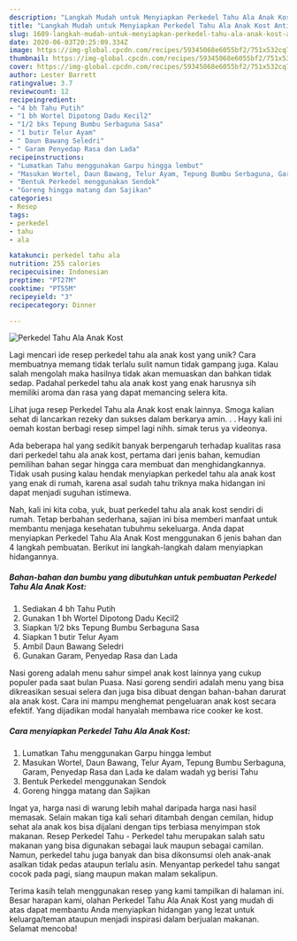 ```yaml
---
description: "Langkah Mudah untuk Menyiapkan Perkedel Tahu Ala Anak Kost Anti Gagal"
title: "Langkah Mudah untuk Menyiapkan Perkedel Tahu Ala Anak Kost Anti Gagal"
slug: 1609-langkah-mudah-untuk-menyiapkan-perkedel-tahu-ala-anak-kost-anti-gagal
date: 2020-06-03T20:25:09.334Z
image: https://img-global.cpcdn.com/recipes/59345068e6055bf2/751x532cq70/perkedel-tahu-ala-anak-kost-foto-resep-utama.jpg
thumbnail: https://img-global.cpcdn.com/recipes/59345068e6055bf2/751x532cq70/perkedel-tahu-ala-anak-kost-foto-resep-utama.jpg
cover: https://img-global.cpcdn.com/recipes/59345068e6055bf2/751x532cq70/perkedel-tahu-ala-anak-kost-foto-resep-utama.jpg
author: Lester Barrett
ratingvalue: 3.7
reviewcount: 12
recipeingredient:
- "4 bh Tahu Putih"
- "1 bh Wortel Dipotong Dadu Kecil2"
- "1/2 bks Tepung Bumbu Serbaguna Sasa"
- "1 butir Telur Ayam"
- " Daun Bawang Seledri"
- " Garam Penyedap Rasa dan Lada"
recipeinstructions:
- "Lumatkan Tahu menggunakan Garpu hingga lembut"
- "Masukan Wortel, Daun Bawang, Telur Ayam, Tepung Bumbu Serbaguna, Garam, Penyedap Rasa dan Lada ke dalam wadah yg berisi Tahu"
- "Bentuk Perkedel menggunakan Sendok"
- "Goreng hingga matang dan Sajikan"
categories:
- Resep
tags:
- perkedel
- tahu
- ala

katakunci: perkedel tahu ala 
nutrition: 255 calories
recipecuisine: Indonesian
preptime: "PT27M"
cooktime: "PT55M"
recipeyield: "3"
recipecategory: Dinner

---
```



![Perkedel Tahu Ala Anak Kost](https://img-global.cpcdn.com/recipes/59345068e6055bf2/751x532cq70/perkedel-tahu-ala-anak-kost-foto-resep-utama.jpg)

Lagi mencari ide resep perkedel tahu ala anak kost yang unik? Cara membuatnya memang tidak terlalu sulit namun tidak gampang juga. Kalau salah mengolah maka hasilnya tidak akan memuaskan dan bahkan tidak sedap. Padahal perkedel tahu ala anak kost yang enak harusnya sih memiliki aroma dan rasa yang dapat memancing selera kita.

Lihat juga resep Perkedel Tahu ala Anak kost enak lainnya. Smoga kalian sehat di lancarkan rezeky dan sukses dalam berkarya amin. . . Hayy kali ini oemah kostan berbagi resep simpel lagi nihh. simak terus ya videonya.

Ada beberapa hal yang sedikit banyak berpengaruh terhadap kualitas rasa dari perkedel tahu ala anak kost, pertama dari jenis bahan, kemudian pemilihan bahan segar hingga cara membuat dan menghidangkannya. Tidak usah pusing kalau hendak menyiapkan perkedel tahu ala anak kost yang enak di rumah, karena asal sudah tahu triknya maka hidangan ini dapat menjadi suguhan istimewa.


Nah, kali ini kita coba, yuk, buat perkedel tahu ala anak kost sendiri di rumah. Tetap berbahan sederhana, sajian ini bisa memberi manfaat untuk membantu menjaga kesehatan tubuhmu sekeluarga. Anda dapat menyiapkan Perkedel Tahu Ala Anak Kost menggunakan 6 jenis bahan dan 4 langkah pembuatan. Berikut ini langkah-langkah dalam menyiapkan hidangannya.

<!--inarticleads1-->

##### Bahan-bahan dan bumbu yang dibutuhkan untuk pembuatan Perkedel Tahu Ala Anak Kost:

1. Sediakan 4 bh Tahu Putih
1. Gunakan 1 bh Wortel Dipotong Dadu Kecil2
1. Siapkan 1/2 bks Tepung Bumbu Serbaguna Sasa
1. Siapkan 1 butir Telur Ayam
1. Ambil  Daun Bawang Seledri
1. Gunakan  Garam, Penyedap Rasa dan Lada


Nasi goreng adalah menu sahur simpel anak kost lainnya yang cukup populer pada saat bulan Puasa. Nasi goreng sendiri adalah menu yang bisa dikreasikan sesuai selera dan juga bisa dibuat dengan bahan-bahan darurat ala anak kost. Cara ini mampu menghemat pengeluaran anak kost secara efektif. Yang dijadikan modal hanyalah membawa rice cooker ke kost. 

<!--inarticleads2-->

##### Cara menyiapkan Perkedel Tahu Ala Anak Kost:

1. Lumatkan Tahu menggunakan Garpu hingga lembut
1. Masukan Wortel, Daun Bawang, Telur Ayam, Tepung Bumbu Serbaguna, Garam, Penyedap Rasa dan Lada ke dalam wadah yg berisi Tahu
1. Bentuk Perkedel menggunakan Sendok
1. Goreng hingga matang dan Sajikan


Ingat ya, harga nasi di warung lebih mahal daripada harga nasi hasil memasak. Selain makan tiga kali sehari ditambah dengan cemilan, hidup sehat ala anak kos bisa dijalani dengan tips terbiasa menyimpan stok makanan. Resep Perkedel Tahu - Perkedel tahu merupakan salah satu makanan yang bisa digunakan sebagai lauk maupun sebagai camilan. Namun, perkedel tahu juga banyak dan bisa dikonsumsi oleh anak-anak asalkan tidak pedas ataupun terlalu asin. Menyantap perkedel tahu sangat cocok pada pagi, siang maupun makan malam sekalipun. 

Terima kasih telah menggunakan resep yang kami tampilkan di halaman ini. Besar harapan kami, olahan Perkedel Tahu Ala Anak Kost yang mudah di atas dapat membantu Anda menyiapkan hidangan yang lezat untuk keluarga/teman ataupun menjadi inspirasi dalam berjualan makanan. Selamat mencoba!
